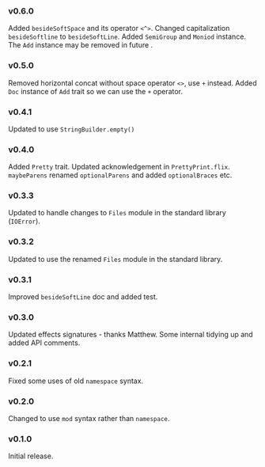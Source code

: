 ### v0.6.0
   Added `besideSoftSpace` and its operator `<^>`.
   Changed capitalization `besideSoftline` to `besideSoftLine`.
   Added `SemiGroup` and `Moniod` instance. The `Add` instance may be removed in future .

### v0.5.0
   Removed horizontal concat without space operator `<>`, use `+` instead.
   Added `Doc` instance of `Add` trait so we can use the `+` operator.

### v0.4.1
   Updated to use `StringBuilder.empty()`

### v0.4.0
   Added `Pretty` trait.
   Updated acknowledgement in `PrettyPrint.flix`.
   `maybeParens` renamed `optionalParens` and added `optionalBraces` etc.

### v0.3.3
   Updated to handle changes to `Files` module in the standard library (`IOError`).

### v0.3.2
   Updated to use the renamed `Files` module in the standard library.

### v0.3.1
   Improved `besideSoftLine` doc and added test.

### v0.3.0
   Updated effects signatures - thanks Matthew.
   Some internal tidying up and added API comments.

### v0.2.1
   Fixed some uses of old `namespace` syntax.

### v0.2.0
   Changed to use `mod` syntax rather than `namespace`.
   
### v0.1.0
   Initial release.
